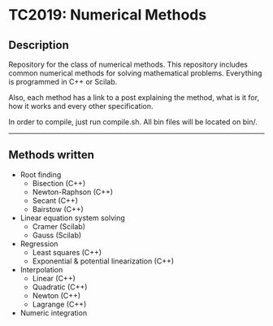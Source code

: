 # TC2019: Numerical Methods

## Description
Repository for the class of numerical methods. This repository includes common numerical methods for solving mathematical problems. Everything is programmed in C++ or Scilab.

Also, each method has a link to a post explaining the method, what is it for, how it works and every other specification.

In order to compile, just run compile.sh. All bin files will be located on bin/.

---

## Methods written
* Root finding
  * Bisection (C++)
  * Newton-Raphson (C++)
  * Secant (C++)
  * Bairstow (C++)
* Linear equation system solving
  * Cramer (Scilab)
  * Gauss (Scilab)
* Regression
  * Least squares (C++)
  * Exponential & potential linearization (C++)
* Interpolation
  * Linear (C++)
  * Quadratic (C++)
  * Newton (C++)
  * Lagrange (C++)
* Numeric integration
